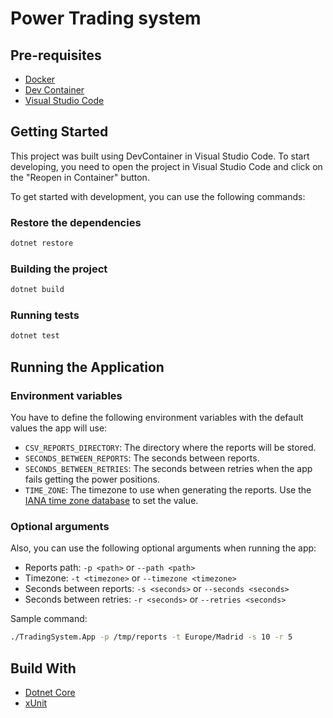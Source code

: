 # Power Trading system

## Pre-requisites

- [Docker][docker]
- [Dev Container][devcontainer]
- [Visual Studio Code][vscode]

## Getting Started

This project was built using DevContainer in Visual Studio Code. To start developing, you need to open the project in Visual Studio Code and click on the "Reopen in Container" button.

To get started with development, you can use the following commands:

### Restore the dependencies

```bash
dotnet restore
```

### Building the project

```bash
dotnet build
```

### Running tests

```bash
dotnet test
```

## Running the Application

### Environment variables

You have to define the following environment variables with the default values the app will use:

- `CSV_REPORTS_DIRECTORY`: The directory where the reports will be stored.
- `SECONDS_BETWEEN_REPORTS`: The seconds between reports.
- `SECONDS_BETWEEN_RETRIES`: The seconds between retries when the app fails getting the power positions.
- `TIME_ZONE`: The timezone to use when generating the reports. Use the [IANA time zone database][timezones] to set the value.

### Optional arguments

Also, you can use the following optional arguments when running the app:

- Reports path: `-p <path>` or `--path <path>`
- Timezone: `-t <timezone>` or `--timezone <timezone>`
- Seconds between reports: `-s <seconds>` or `--seconds <seconds>`
- Seconds between retries: `-r <seconds>` or `--retries <seconds>`

Sample command:

```bash
./TradingSystem.App -p /tmp/reports -t Europe/Madrid -s 10 -r 5
```

## Build With

- [Dotnet Core][dotnet]
- [xUnit][xunit]

[devcontainer]: https://code.visualstudio.com/docs/remote/containers
[docker]: https://www.docker.com/
[dotnet]: https://dotnet.microsoft.com/download
[timezones]: https://en.wikipedia.org/wiki/List_of_tz_database_time_zones
[vscode]: https://code.visualstudio.com/
[xunit]: https://xunit.net/
